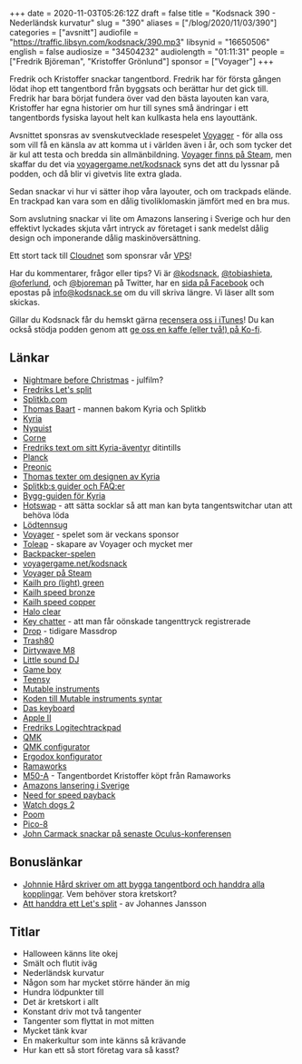 +++
date = 2020-11-03T05:26:12Z
draft = false
title = "Kodsnack 390 - Nederländsk kurvatur"
slug = "390"
aliases = ["/blog/2020/11/03/390"]
categories = ["avsnitt"]
audiofile = "https://traffic.libsyn.com/kodsnack/390.mp3"
libsynid = "16650506"
english = false
audiosize = "34504232"
audiolength = "01:11:31"
people = ["Fredrik Björeman", "Kristoffer Grönlund"]
sponsor = ["Voyager"]
+++

Fredrik och Kristoffer snackar tangentbord. Fredrik har för första gången lödat ihop ett tangentbord från byggsats och berättar hur det gick till. Fredrik har bara börjat fundera över vad den bästa layouten kan vara, Kristoffer har egna historier om hur till synes små ändringar i ett tangentbords fysiska layout helt kan kullkasta hela ens layouttänk.

Avsnittet sponsras av svenskutvecklade resespelet [Voyager](https://voyagergame.net/kodsnack) - för alla oss som vill få en känsla av att komma ut i världen även i år, och som tycker det är kul att testa och bredda sin allmänbildning. [Voyager finns på Steam](https://store.steampowered.com/app/1351180/Voyager/?snr=1_5_1100__1100), men skaffar du det via [voyagergame.net/kodsnack](https://voyagergame.net/kodsnack) syns det att du lyssnar på podden, och då blir vi givetvis lite extra glada.

Sedan snackar vi hur vi sätter ihop våra layouter, och om trackpads elände. En trackpad kan vara som en dålig tivoliklomaskin jämfört med en bra mus.

Som avslutning snackar vi lite om Amazons lansering i Sverige och hur den effektivt lyckades skjuta vårt intryck av företaget i sank medelst dålig design och imponerande dålig maskinöversättning.

Ett stort tack till [Cloudnet](http://www.cloudnet.se) som sponsrar vår [VPS](http://en.wikipedia.org/wiki/Virtual_private_server)!

Har du kommentarer, frågor eller tips? Vi är [@kodsnack](https://www.twitter.com/kodsnack), [@tobiashieta](https://www.twitter.com/tobiashieta), [@oferlund](https://www.twitter.com/oferlund), och [@bjoreman](https://www.twitter.com/bjoreman) på Twitter, har en [sida på Facebook](https://www.facebook.com/kodsnack) och epostas på [info@kodsnack.se](mailto:info@kodsnack.se) om du vill skriva längre. Vi läser allt som skickas.

Gillar du Kodsnack får du hemskt gärna [recensera oss i iTunes](http://itunes.apple.com/se/podcast/kodsnack/id561631498?l=en)! Du kan också stödja podden genom att <a href="https://ko-fi.com/kodsnack" rel="payment">ge oss en kaffe (eller två!) på Ko-fi</a>.

## Länkar ##
* [Nightmare before Christmas](https://en.wikipedia.org/wiki/The_Nightmare_Before_Christmas) - julfilm?
* [Fredriks Let's split](https://bjoreman.com/thoughts/letsSplit.html)
* [Splitkb.com](https://splitkb.com/)
* [Thomas Baart](https://thomasbaart.nl/) - mannen bakom Kyria och Splitkb
* [Kyria](https://splitkb.com/products/kyria-pcb-kit)
* [Nyquist](https://docs.keeb.io/nyquist-info/)
* [Corne](https://github.com/foostan/crkbd)
* [Fredriks text om sitt Kyria-äventyr](https://bjoreman.com/thoughts/kyria.html) ditintills
* [Planck](https://olkb.com/collections/planck)
* [Preonic](https://olkb.com/collections/preonic)
* [Thomas texter om designen av Kyria](https://blog.splitkb.com/blog/introducing-the-kyria)
* [Splitkb:s guider och FAQ:er](https://docs.splitkb.com/hc/en-us)
* [Bygg-guiden för Kyria](https://docs.splitkb.com/hc/en-us/sections/360003200940-Kyria-Build-Guide)
* [Hotswap](https://kono.store/blogs/keyboards/what-is-keyboard-hotswap) - att sätta socklar så att man kan byta tangentswitchar utan att behöva löda
* [Lödtennsug](https://www.kjell.com/se/produkter/el-verktyg/verktyg/lodning/avlodning/tennsug-i-metall-p40024)
* [Voyager](https://voyagergame.net/kodsnack) - spelet som är veckans sponsor
* [Toleap](https://toleap.se/) - skapare av Voyager och mycket mer
* [Backpacker-spelen](https://sv.wikipedia.org/wiki/Backpacker_%28datorspelsserie%29)
* [voyagergame.net/kodsnack](https://voyagergame.net/kodsnack)
* [Voyager på Steam](https://store.steampowered.com/app/1351180/Voyager/?snr=1_5_1100__1100)
* [Kailh pro (light) green](https://www.youtube.com/watch?v=3-DuQlhdJGA)
* [Kailh speed bronze](https://candykeys.com/product/kailh-speed-bronze)
* [Kailh speed copper](https://candykeys.com/product/kailh-speed-copper)
* [Halo clear](https://www.tomshardware.com/news/input-club-halo-true-halo-clear-mechanical-switches,34443.html)
* [Key chatter](https://deskthority.net/wiki/Chatter) - att man får oönskade tangenttryck registrerade
* [Drop](https://drop.com/home) - tidigare Massdrop
* [Trash80](https://www.patreon.com/trash80)
* [Dirtywave M8](https://dirtywave.com/)
* [Little sound DJ](https://www.littlesounddj.com/lsd/index.php)
* [Game boy](https://en.wikipedia.org/wiki/Game_Boy)
* [Teensy](https://www.pjrc.com/teensy/techspecs.html)
* [Mutable instruments](https://mutable-instruments.net/)
* [Koden till Mutable instruments syntar](https://github.com/pichenettes?tab=repositories)
* [Das keyboard](https://www.daskeyboard.com/)
* [Apple II](https://en.wikipedia.org/wiki/Apple_II)
* [Fredriks Logitechtrackpad](https://bjoreman.com/thoughts/pointers.html)
* [QMK](https://docs.qmk.fm/#/)
* [QMK configurator](https://config.qmk.fm/#/)
* [Ergodox konfigurator](https://configure.ergodox-ez.com/)
* [Ramaworks](https://rama.works/)
* [M50-A](https://rama.works/#/m50a/) - Tangentbordet Kristoffer köpt från Ramaworks
* [Amazons lansering i Sverige](https://www.expressen.se/dinapengar/amazon-har-lanserats-i-sverige-sajten-uppe/)
* [Need for speed payback](https://en.wikipedia.org/wiki/Need_for_Speed_Payback)
* [Watch dogs 2](https://en.wikipedia.org/wiki/Watch_Dogs_2)
* [Poom](https://github.com/freds72/poom-sdk)
* [Pico-8](https://www.lexaloffle.com/pico-8.php)
* [John Carmack snackar på senaste Oculus-konferensen](https://www.youtube.com/watch?v=ZKjbJR2JYzM)

## Bonuslänkar ##
* [Johnnie Hård skriver om att bygga tangentbord och handdra alla kopplingar](https://synvinkel.org/notes/2017-05-30-tangentbordet). Vem behöver stora kretskort?
* [Att handdra ett Let's split](https://johannes-jansson.github.io/projects/2018/07/23/hand-wiring-lets-split.html) - av Johannes Jansson

## Titlar ##
* Halloween känns lite okej
* Smält och flutit iväg
* Nederländsk kurvatur
* Någon som har mycket större händer än mig
* Hundra lödpunkter till
* Det är kretskort i allt
* Konstant driv mot två tangenter
* Tangenter som flyttat in mot mitten
* Mycket tänk kvar
* En makerkultur som inte känns så krävande
* Hur kan ett så stort företag vara så kasst?